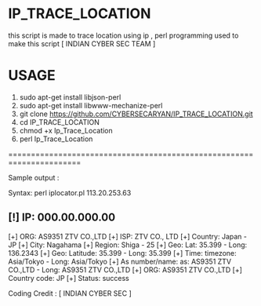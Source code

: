 # IP_TRACE_LOCATION
this script is made to trace location using ip , perl programming used to make this script [ INDIAN CYBER SEC TEAM ]


# USAGE
1. sudo apt-get install libjson-perl
2. sudo apt-get install libwww-mechanize-perl
3. git clone https://github.com/CYBERSECARYAN/IP_TRACE_LOCATION.git
4. cd IP_TRACE_LOCATION
5. chmod +x Ip_Trace_Location
6. perl Ip_Trace_Location

======================================================================


Sample output : 

Syntax: perl iplocator.pl 113.20.253.63

[!] IP: 000.00.000.00
------------------------------------
  [+] ORG: AS9351 ZTV CO.,LTD
  [+] ISP: ZTV CO., LTD
  [+] Country: Japan - JP
  [+] City: Nagahama
  [+] Region: Shiga - 25
  [+] Geo: Lat: 35.399 - Long: 136.2343
  [+] Geo: Latitude: 35.399 - Long: 35.399
  [+] Time: timezone: Asia/Tokyo - Long: Asia/Tokyo
  [+] As number/name: as: AS9351 ZTV CO.,LTD - Long: AS9351 ZTV CO.,LTD
  [+] ORG: AS9351 ZTV CO.,LTD
  [+] Country code: JP
  [+] Status: success

Coding Credit : [ INDIAN CYBER SEC ]
